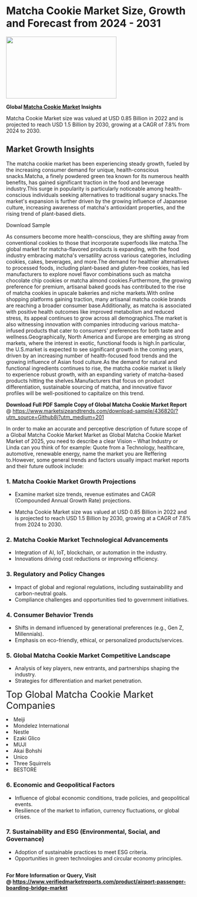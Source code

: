 <H1>Matcha Cookie Market Size, Growth and Forecast from 2024 - 2031</H1><img class="aligncenter size-medium wp-image-584254" src="https://thirdeyenews.in/wp-content/uploads/2024/09/Global-Market-Research-300x168.jpeg" alt="" width="300" height="168" /><p><strong>Global&nbsp;<a href="https://www.marketsizeandtrends.com/download-sample/436820/?utm_source=Github8j?utm_medium=201">Matcha Cookie Market</a> Insights</strong></p><p>Matcha Cookie Market size was valued at USD 0.85 Billion in 2022 and is projected to reach USD 1.5 Billion by 2030, growing at a CAGR of 7.8% from 2024 to 2030.</p><p><h2>Market Growth Insights</h2> <p>The matcha cookie market has been experiencing steady growth, fueled by the increasing consumer demand for unique, health-conscious snacks.Matcha, a finely powdered green tea known for its numerous health benefits, has gained significant traction in the food and beverage industry.This surge in popularity is particularly noticeable among health-conscious individuals seeking alternatives to traditional sugary snacks.The market's expansion is further driven by the growing influence of Japanese culture, increasing awareness of matcha's antioxidant properties, and the rising trend of plant-based diets.</p> <p>Download Sample</p> <p>As consumers become more health-conscious, they are shifting away from conventional cookies to those that incorporate superfoods like matcha.The global market for matcha-flavored products is expanding, with the food industry embracing matcha's versatility across various categories, including cookies, cakes, beverages, and more.The demand for healthier alternatives to processed foods, including plant-based and gluten-free cookies, has led manufacturers to explore novel flavor combinations such as matcha chocolate chip cookies or matcha almond cookies.Furthermore, the growing preference for premium, artisanal baked goods has contributed to the rise of matcha cookies in upscale bakeries and niche markets.With online shopping platforms gaining traction, many artisanal matcha cookie brands are reaching a broader consumer base.Additionally, as matcha is associated with positive health outcomes like improved metabolism and reduced stress, its appeal continues to grow across all demographics.The market is also witnessing innovation with companies introducing various matcha-infused products that cater to consumers' preferences for both taste and wellness.Geographically, North America and Europe are emerging as strong markets, where the interest in exotic, functional foods is high.In particular, the U.S.market is expected to see significant growth in the coming years, driven by an increasing number of health-focused food trends and the growing influence of Asian food culture.As the demand for natural and functional ingredients continues to rise, the matcha cookie market is likely to experience robust growth, with an expanding variety of matcha-based products hitting the shelves.Manufacturers that focus on product differentiation, sustainable sourcing of matcha, and innovative flavor profiles will be well-positioned to capitalize on this trend.</p> <p></p><p><span class=""><strong>Download Full PDF Sample Copy of Global Matcha Cookie Market Report</strong> @ <a href="https://www.marketsizeandtrends.com/download-sample/436820/?utm_source=Github8j?utm_medium=201" target="_blank">https://www.marketsizeandtrends.com/download-sample/436820/?utm_source=Github8j?utm_medium=201</a></span></p><p>In order to make an accurate and perceptive description of future scope of a Global&nbsp;Matcha Cookie Market Market as Global&nbsp;Matcha Cookie Market Market of 2025, you need to describe a clear Vision &ndash; What Industry or Linda can you think of for example: Quote from a Technology, healthcare, automotive, renewable energy, name the market you are Reffering to.However, some general trends and factors usually impact market reports and their future outlook include:</p><h3>1.&nbsp;<strong>Matcha Cookie Market Growth Projections</strong></h3><ul><li>Examine market size trends, revenue estimates and CAGR (Compounded Annual Growth Rate) projections.</li><li><p>Matcha Cookie Market size was valued at USD 0.85 Billion in 2022 and is projected to reach USD 1.5 Billion by 2030, growing at a CAGR of 7.8% from 2024 to 2030.</p></li></ul><h3>2.&nbsp;<strong>Matcha Cookie Market Technological Advancements</strong></h3><ul><li>Integration of AI, IoT, blockchain, or automation in the industry.</li><li>Innovations driving cost reductions or improving efficiency.</li></ul><h3>3.&nbsp;<strong>Regulatory and Policy Changes</strong></h3><ul><li>Impact of global and regional regulations, including sustainability and carbon-neutral goals.</li><li>Compliance challenges and opportunities tied to government initiatives.</li></ul><h3>4.&nbsp;<strong>Consumer Behavior Trends</strong></h3><ul><li>Shifts in demand influenced by generational preferences (e.g., Gen Z, Millennials).</li><li>Emphasis on eco-friendly, ethical, or personalized products/services.</li></ul><h3>5.&nbsp;<strong>Global Matcha Cookie Market Competitive Landscape</strong></h3><ul><li>Analysis of key players, new entrants, and partnerships shaping the industry.</li><li>Strategies for differentiation and market penetration.</li></ul><p data-pm-slice="1 1 []"><span style="color: inherit; font-family: inherit; font-size: 25px;">Top Global Matcha Cookie Market Companies</span></p><div class="" data-test-id=""><p><li>Meiji</li><li> Mondelez International</li><li> Nestle</li><li> Ezaki Glico</li><li> MUJI</li><li> Akai Bohshi</li><li> Unico</li><li> Three Squirrels</li><li> BESTORE</li></p></div><h3>6.&nbsp;<strong>Economic and Geopolitical Factors</strong></h3><ul><li>Influence of global economic conditions, trade policies, and geopolitical events.</li><li>Resilience of the market to inflation, currency fluctuations, or global crises.</li></ul><h3>7.&nbsp;<strong>Sustainability and ESG (Environmental, Social, and Governance)</strong></h3><ul><li>Adoption of sustainable practices to meet ESG criteria.</li><li>Opportunities in green technologies and circular economy principles.</li></ul><h2><strong style="font-size: 14px;">For More Information or Query, Visit @&nbsp;</strong><a style="background-color: #ffffff; font-size: 14px;" href="https://www.marketsizeandtrends.com/report/matcha-cookie-market/" target="_blank">https://www.verifiedmarketreports.com/product/airport-passenger-boarding-bridge-market</a></h2>